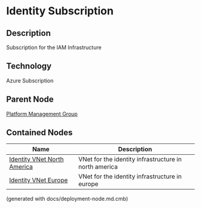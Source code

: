 # Identity Subscription
## Description
Subscription for the IAM Infrastructure

## Technology
Azure Subscription

## Parent Node
[Platform Management Group](../../../mybank/it-management/azure/platform-management-group.md)
## Contained Nodes
Name | Description 
---|---
[Identity  VNet North America](../../../mybank/it-management/azure/identity-vnet-north-america.md) | VNet for the identity infrastructure in north america
[Identity VNet Europe](../../../mybank/it-management/azure/identity-vnet-europe.md) | VNet for the identity infrastructure in europe


(generated with docs/deployment-node.md.cmb)
